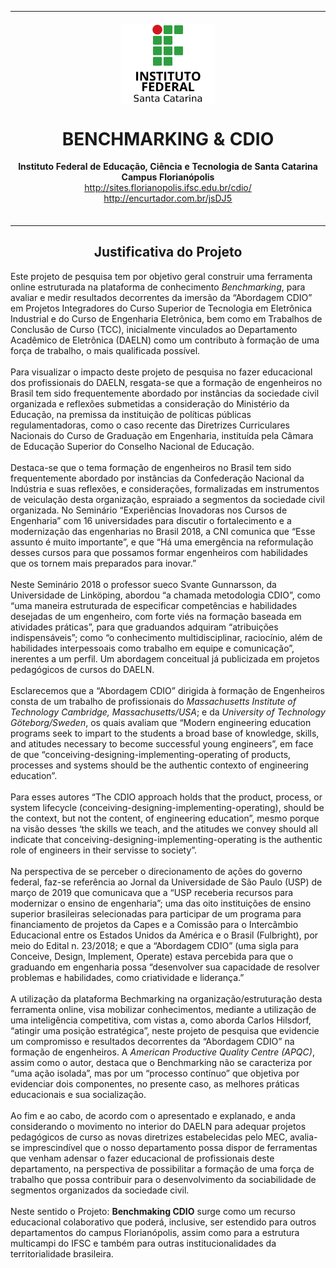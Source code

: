 <table align="center"><tr><td align="center" width="9999"><br>
<img src="logo.png" align="center" width="150" alt="Logo IFSC">

# BENCHMARKING & CDIO

<b>Instituto Federal de Educação, Ciência e Tecnologia de Santa Catarina<br>
Campus Florianópolis<br></b>
http://sites.florianopolis.ifsc.edu.br/cdio/<br>
http://encurtador.com.br/jsDJ5<br><br>
</td></tr></table>

<h2 align="center">Justificativa do Projeto</h2>

Este projeto de pesquisa tem por objetivo geral construir uma ferramenta online estruturada na plataforma de conhecimento *Benchmarking*, para avaliar e medir resultados decorrentes da imersão da “Abordagem CDIO” em Projetos Integradores do Curso Superior de Tecnologia em Eletrônica Industrial e do Curso de Engenharia Eletrônica, bem como em Trabalhos de Conclusão de Curso (TCC), inicialmente vinculados ao Departamento Acadêmico de Eletrônica (DAELN) como um contributo à formação de uma força de trabalho, o mais qualificada possível.<br><br>
Para visualizar o impacto deste projeto de pesquisa no fazer educacional dos profissionais do DAELN, resgata-se que a formação de engenheiros no Brasil tem sido frequentemente abordado por instâncias da sociedade civil organizada e reflexões submetidas a consideração do Ministério da Educação, na premissa da instituição de políticas públicas regulamentadoras, como o caso recente das Diretrizes Curriculares Nacionais do Curso de Graduação em Engenharia, instituída pela Câmara de Educação Superior do Conselho Nacional de Educação.<br><br>
Destaca-se que o tema formação de engenheiros no Brasil tem sido frequentemente abordado por instâncias da Confederação Nacional da Indústria e suas reflexões, e considerações, formalizadas em instrumentos de veiculação desta organização, espraiado a segmentos da sociedade civil organizada. No Seminário “Experiências Inovadoras nos Cursos de Engenharia” com 16 universidades para discutir o fortalecimento e a modernização das engenharias no Brasil 2018, a CNI comunica que “Esse assunto é muito importante”, e que “Há uma emergência na reformulação desses cursos para que possamos formar engenheiros com habilidades que os tornem mais preparados para inovar.”<br><br>
Neste Seminário 2018 o professor sueco Svante Gunnarsson, da Universidade de Linköping, abordou “a chamada metodologia CDIO”, como “uma maneira estruturada de especificar competências e habilidades desejadas de um engenheiro, com forte viés na formação baseada em atividades práticas”, para que graduandos adquiram “atribuições indispensáveis”; como “o conhecimento multidisciplinar, raciocínio, além de habilidades interpessoais como trabalho em equipe e comunicação”, inerentes a um perfil. Um abordagem conceitual já publicizada em projetos pedagógicos de cursos do DAELN.<br><br>
Esclarecemos que a “Abordagem CDIO” dirigida à formação de Engenheiros consta de um trabalho de profissionais do *Massachusetts Institute of Technology Cambridge, Massachusetts/USA*; e da *University of Technology Göteborg/Sweden*, os quais avaliam que “Modern engineering education programs seek to impart to the students a broad base of knowledge, skills, and atitudes necessary to become successful young engineers”, em face de que “conceiving-designing-implementing-operating of products, processes and systems should be the authentic contexto of engineering education”.<br><br>
Para esses autores “The CDIO approach holds that the product, process, or system lifecycle (conceiving-designing-implementing-operating), should be the context, but not the content, of engineering education”, mesmo porque na visão desses ‘the skills we teach, and the atitudes we convey should all indicate that conceiving-designing-implementing-operating is the authentic role of engineers in their servisse to society”.<br><br>
Na perspectiva de se perceber o direcionamento de ações do governo federal, faz-se referência ao Jornal da Universidade de São Paulo (USP) de março de 2019 que comunicava que a “USP receberia recursos para modernizar o ensino de engenharia”; uma das oito instituições de ensino superior brasileiras selecionadas para participar de um programa para financiamento de projetos da Capes e a Comissão para o Intercâmbio Educacional entre os Estados Unidos da América e o Brasil (Fulbright), por meio do Edital n. 23/2018; e que a “Abordagem CDIO” (uma sigla para Conceive, Design, Implement, Operate) estava percebida para que o graduando em engenharia possa “desenvolver sua capacidade de resolver problemas e habilidades, como criatividade e liderança.”<br><br>
A utilização da plataforma Bechmarking na organização/estruturação desta ferramenta online, visa mobilizar conhecimentos, mediante a utilização de uma inteligência competitiva, com vistas a, como aborda Carlos Hilsdorf, “atingir uma posição estratégica”, neste projeto de pesquisa que evidencie um compromisso e resultados decorrentes da “Abordagem CDIO” na formação de engenheiros. A *American Productive Quality Centre (APQC)*, assim como o autor, destaca que o Benchmarking não se caracteriza por “uma ação isolada”, mas por um “processo contínuo” que objetiva por evidenciar dois componentes, no presente caso, as melhores práticas educacionais e sua socialização.<br><br>
Ao fim e ao cabo, de acordo com o apresentado e explanado, e anda considerando o movimento no interior do DAELN para adequar projetos pedagógicos de curso as novas diretrizes estabelecidas pelo MEC, avalia-se imprescindível que o nosso departamento possa dispor de ferramentas que venham adensar o fazer educacional de profissionais deste departamento, na perspectiva de possibilitar a formação de uma força de trabalho que possa contribuir para o desenvolvimento da sociabilidade de segmentos organizados da sociedade civil.<br><br>
Neste sentido o Projeto: **Benchmaking CDIO** surge como um recurso educacional colaborativo que poderá, inclusive, ser estendido para outros departamentos do campus Florianópolis, assim como para a estrutura multicampi do IFSC e também para outras institucionalidades da territorialidade brasileira.<br><br>
